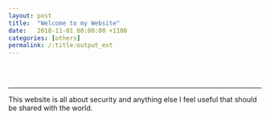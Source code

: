 ```yaml
---
layout: post
title:  "Welcome to my Website"
date:   2018-11-01 00:00:00 +1100
categories: [others]
permalink: /:title:output_ext
---
```


<br><br>

------
This website is all about security and anything else I feel useful that should be shared with the world.

<br><br>